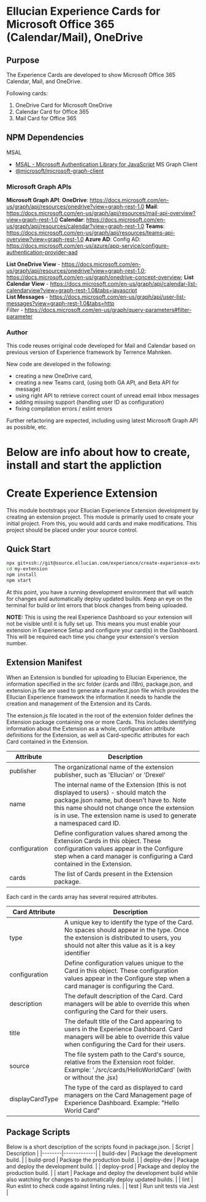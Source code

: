 # Ellucian Experience Cards for Microsoft Office 365 (Calendar/Mail), OneDrive 

## Purpose

The Experience Cards are developed to show Microsoft Office 365 Calendar, Mail, and OneDrive.

Following cards:

1) OneDrive Card for Microsoft OneDrive
2) Calendar Card for Office 365
3) Mail Card for Office 365


## NPM Dependencies
MSAL
-   [MSAL - Microsoft Authentication Library for JavaScript](https://www.npmjs.com/package/msal)
MS Graph Client
-   [@microsoft/microsoft-graph-client](https://www.npmjs.com/package/@microsoft/microsoft-graph-client)

### Microsoft Graph APIs

**Microsoft Graph API**: 
**OneDrive**: https://docs.microsoft.com/en-us/graph/api/resources/onedrive?view=graph-rest-1.0
**Mail**: https://docs.microsoft.com/en-us/graph/api/resources/mail-api-overview?view=graph-rest-1.0
**Calendar**: https://docs.microsoft.com/en-us/graph/api/resources/calendar?view=graph-rest-1.0
**Teams**: https://docs.microsoft.com/en-us/graph/api/resources/teams-api-overview?view=graph-rest-1.0
**Azure AD**:
Config AD:  https://docs.microsoft.com/en-us/azure/app-service/configure-authentication-provider-aad

**List OneDrive View** - https://docs.microsoft.com/en-us/graph/api/resources/onedrive?view=graph-rest-1.0; https://docs.microsoft.com/en-us/graph/onedrive-concept-overview; 
**List Calendar View** - https://docs.microsoft.com/en-us/graph/api/calendar-list-calendarview?view=graph-rest-1.0&tabs=javascript  
**List Messages** - https://docs.microsoft.com/en-us/graph/api/user-list-messages?view=graph-rest-1.0&tabs=http  
_Filter_ - https://docs.microsoft.com/en-us/graph/query-parameters#filter-parameter


### Author
This code reuses orriginal code developed for Mail and Calendar based on previous version of Experience framework by Terrence Mahnken.

New code are developed in the following:  
 - creating a new OneDrive card, 
 - creating a new Teams card, (using both GA API, and Beta API for message)
 - using right API to retrieve correct count of unread email Inbox messages
 - adding missing support (handling user ID as configuration) 
 - fixing compilation errors / eslint errors

Further refactoring are expected, including using latest Microsoft Graph API as possible, etc.



# Below are info about how to create, install and start the appliction

# Create Experience Extension
This module bootstraps your Ellucian Experience Extension development by creating an extension project. This module is primarily used to create your initial project. From this, you would add cards and make modifications. This project should be placed under your source control.

## Quick Start
```sh
npx git+ssh://git@source.ellucian.com/experience/create-experience-extension my-extension
cd my-extension
npm install
npm start
```

At this point, you have a running development environment that will watch for changes and automatically deploy updated builds. Keep an eye on the terminal for build or lint errors that block changes from being uploaded.

**NOTE:** This is using the real Experience Dashboard so your extension will not be visible until it is fully set up. This means you must enable your extension in Experience Setup and configure your card(s) in the Dashboard. This will be required each time you change your extension's version number.

## Extension Manifest
When an Extension is bundled for uploading to Ellucian Experience, the information specified in the src folder (cards and i18n), package.json, and extension.js file are used to generate a manifest.json file which provides the Ellucian Experience framework the information it needs to handle the creation and management of the Extension and its Cards.

The extension.js file located in the root of the extension folder defines the Extension package containing one or more Cards. This includes identifying information about the Extension as a whole, configuration attribute definitions for the Extension, as well as Card-specific attributes for each Card contained in the Extension.

| Attribute | Description |
|-----------|-------------|
| publisher      | The organizational name of the extension publisher, such as 'Ellucian' or 'Drexel'|
| name           | The internal name of the Extension (this is not displayed to users) - should match the package.json name, but doesn't have to. Note this name should not change once the extension is in use. The extension name is used to generate a namespaced card ID.|
| configuration  | Define configuration values shared among the Extension Cards in this object. These configuration values appear in the Configure step when a card manager is configuring a Card contained in the Extension. |
| cards          | The list of Cards present in the Extension package.|

Each card in the cards array has several required attributes.

| Card Attribute  | Description |
|-----------------|-------------|
| type            | A unique key to identify the type of the Card. No spaces should appear in the type. Once the extension is distributed to users, you should not alter this value as it is a key identifier |
| configuration   | Define configuration values unique to the Card in this object. These configuration values appear in the Configure step when a card manager is configuring the Card. |
| description     | The default description of the Card. Card managers will be able to override this when configuring the Card for their users.|
| title           | The default title of the Card appearing to users in the Experience Dashboard. Card managers will be able to override this value when configuring the Card for their users.|
| source          | The file system path to the Card's source, relative from the Extension root folder. Example: './src/cards/HelloWorldCard' (with or without the .jsx)|
| displayCardType | The type of the card as displayed to card managers on the Card Management page of Experience Dashboard. Example: "Hello World Card"|

## Package Scripts
Below is a short description of the scripts found in package.json.
| Script | Description |
|--------|-------------|
| build-dev | Package the development build. |
| build-prod | Package the production build. |
| deploy-dev | Package and deploy the development build. |
| deploy-prod | Package and deploy the production build. |
| start | Package and deploy the development build while also watching for changes to automatically deploy updated builds. |
| lint | Run eslint to check code against linting rules. |
| test | Run unit tests via Jest |

